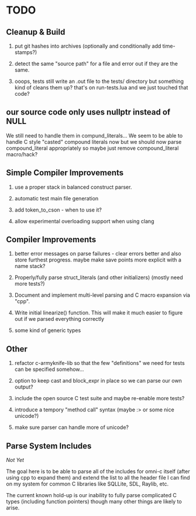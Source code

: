 # TODO

## Cleanup & Build

1. put git hashes into archives (optionally and conditionally add
time-stamps?)

1. detect the same "source path" for a file and error out if they are
the same.

1. ooops, tests still write an .out file to the tests/ directory but
   something kind of cleans them up? that's on run-tests.lua and we
   just touched that code?

## our source code only uses nullptr instead of NULL

We still need to handle them in compund_literals... We seem to be able
to handle C style "casted" compound literals now but we should now
parse compound_literal appropriately so maybe just remove
compound_literal macro/hack?

## Simple Compiler Improvements

1. use a proper stack in balanced construct parser.

1. automatic test main file generation

1. add token_to_cson - when to use it?

1. allow experimental overloading support when using clang

## Compiler Improvements

1. better error messages on parse failures - clear errors better and
   also store furthest progress. maybe make save points more explicit
   with a name stack?

1. Properly/fully parse struct_literals (and other initializers)
   (mostly need more tests?)

1. Document and implement multi-level parsing and C macro expansion
   via "cpp".

1. Write initial linearize() function. This will make it much easier
   to figure out if we parsed everything correctly

1. some kind of generic types

## Other

1. refactor c-armyknife-lib so that the few "definitions" we need for
   tests can be specified somehow...

1. option to keep cast and block_expr in place so we can parse our own
   output?

1. include the open source C test suite and maybe re-enable more
   tests?

1. introduce a tempory "method call" syntax (maybe :> or some nice
   unicode?)

1. make sure parser can handle more of unicode?

## Parse System Includes

*Not Yet*

The goal here is to be able to parse all of the includes for omni-c
itself (after using cpp to expand them) and extend the list to all the
header file I can find on my system for common C libraries like
SQLLite, SDL, Raylib, etc.

The current known hold-up is our inability to fully parse complicated
C types (including function pointers) though many other things are
likely to arise.


